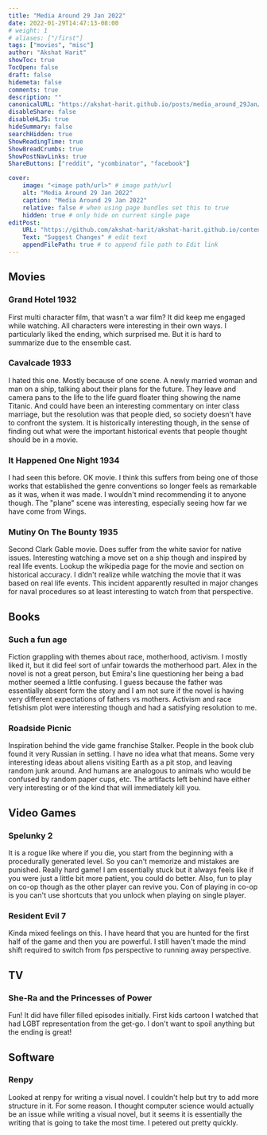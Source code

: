 ```yaml
---
title: "Media Around 29 Jan 2022"
date: 2022-01-29T14:47:13-08:00
# weight: 1
# aliases: ["/first"]
tags: ["movies", "misc"]
author: "Akshat Harit"
showToc: true
TocOpen: false
draft: false
hidemeta: false
comments: true
description: ""
canonicalURL: "https://akshat-harit.github.io/posts/media_around_29Jan/"
disableShare: false
disableHLJS: true
hideSummary: false
searchHidden: true
ShowReadingTime: true
ShowBreadCrumbs: true
ShowPostNavLinks: true
ShareButtons: ["reddit", "ycombinator", "facebook"]

cover:
    image: "<image path/url>" # image path/url
    alt: "Media Around 29 Jan 2022"
    caption: "Media Around 29 Jan 2022"
    relative: false # when using page bundles set this to true
    hidden: true # only hide on current single page
editPost:
    URL: "https://github.com/akshat-harit/akshat-harit.github.io/content"
    Text: "Suggest Changes" # edit text
    appendFilePath: true # to append file path to Edit link
---
```


## Movies

### Grand Hotel 1932

First multi character film, that wasn't a war film? It did keep me engaged while watching. All characters were interesting in their own ways. I particularly liked the ending, which surprised me. But it is hard to summarize due to the ensemble cast.

### Cavalcade 1933

I hated this one. Mostly because of one scene. A newly married woman and man on a ship, talking about their plans for the future. They leave and camera pans to the life to the life guard floater thing showing the name Titanic.
And could have been an interesting commentary on inter class marriage, but the resolution was that people died, so society doesn't have to confront the system.
It is historically interesting though, in the sense of finding out what were the important historical events that people thought should be in a movie.

### It Happened One Night 1934

I had seen this before. OK movie. I think this suffers from being one of those works that established the genre conventions so longer feels as remarkable as it was, when it was made. I wouldn't mind recommending it to anyone though. The "plane" scene was interesting, especially seeing how far we have come from Wings.

### Mutiny On The Bounty 1935  

Second Clark Gable movie. Does suffer from the white savior for native issues. Interesting watching a move set on a ship though and inspired by real life events. Lookup the wikipedia page for the movie and section on historical accuracy.
I didn't realize while watching the movie that it was based on real life events. This incident apparently resulted in major changes for naval procedures so at least interesting to watch from that perspective.

## Books

### Such a fun age

Fiction grappling with themes about race, motherhood, activism. I mostly liked it, but it did feel sort of unfair towards the motherhood part. Alex in the novel is not a great person, but Emira's line questioning her being a bad mother seemed a little confusing. I guess because the father was essentially absent form the story and I am not sure if the novel is having very different expectations of fathers vs mothers. Activism and race fetishism plot were interesting though and had a satisfying resolution to me.

### Roadside Picnic

Inspiration behind the vide game franchise Stalker. People in the book club found it very Russian in setting. I have no idea what that means.
Some very interesting ideas about aliens visiting Earth as a pit stop, and leaving random junk around. And humans are analogous to animals who would be confused by random paper cups, etc. The artifacts left behind have either very interesting or of the kind that will immediately kill you.  

## Video Games

### Spelunky 2

It is a rogue like where if you die, you start from the beginning with a procedurally generated level. So you can't memorize and mistakes are punished.
Really hard game! I am essentially stuck but it always feels like if you were just a little bit more patient, you could do better. Also, fun to play on co-op though as the other player can revive you. Con of playing in co-op is you can't use shortcuts that you unlock when playing on single player.

### Resident Evil 7

Kinda mixed feelings on this. I have heard that you are hunted for the first half of the game and then you are powerful. I still haven't made the mind shift required to switch from fps perspective to running away perspective.

## TV

### She-Ra and the Princesses of Power

Fun! It did have filler filled episodes initially. First kids cartoon I watched that had LGBT representation from the get-go.
I don't want to spoil anything but the ending is great!

## Software

### Renpy

Looked at renpy for writing a visual novel. I couldn't help but try to add more structure in it. For some reason. I thought computer science would actually be an issue while writing a visual novel, but it seems it is essentially the writing that is going to take the most time. I petered out pretty quickly.
